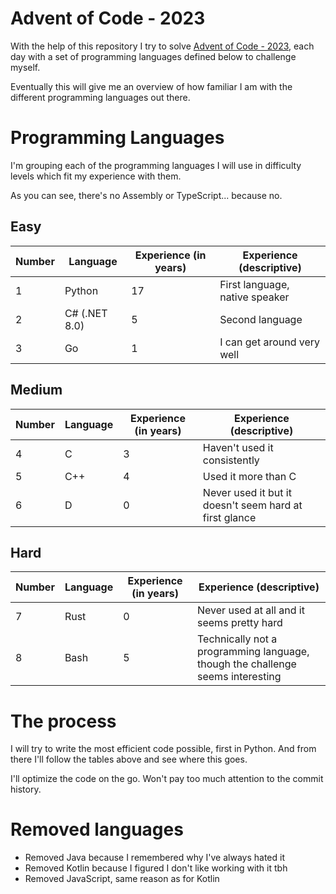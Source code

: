 # Advent of Code - 2023

With the help of this repository I try to solve [Advent of Code - 2023](https://adventofcode.com/2023), each day with a set of programming languages defined below to challenge myself.

Eventually this will give me an overview of how familiar I am with the different programming languages out there.

# Programming Languages

I'm grouping each of the programming languages I will use in difficulty levels which fit my experience with them.

As you can see, there's no Assembly or TypeScript... because no.

## Easy
| Number | Language | Experience (in years) | Experience (descriptive) |
| --- | --- | --- | --- |
| 1 | Python | 17 | First language, native speaker |
| 2 | C\# (.NET 8.0) | 5 | Second language |
| 3 | Go | 1 | I can get around very well |

## Medium
| Number | Language | Experience (in years) | Experience (descriptive) |
| --- | --- | --- | --- |
| 4 | C | 3 | Haven't used it consistently |
| 5 | C++ | 4 | Used it more than C |
| 6 | D | 0 | Never used it but it doesn't seem hard at first glance |

## Hard
| Number | Language | Experience (in years) | Experience (descriptive) |
| --- | --- | --- | --- |
| 7 | Rust | 0 | Never used at all and it seems pretty hard |
| 8 | Bash | 5 | Technically not a programming language, though the challenge seems interesting |

# The process

I will try to write the most efficient code possible, first in Python. And from there I'll follow the tables above and see where this goes.

I'll optimize the code on the go. Won't pay too much attention to the commit history.

# Removed languages

- Removed Java because I remembered why I've always hated it
- Removed Kotlin because I figured I don't like working with it tbh
- Removed JavaScript, same reason as for Kotlin
